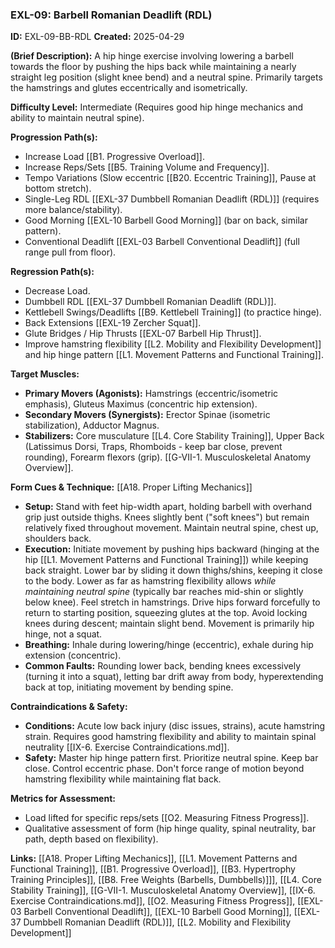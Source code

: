 ### **EXL-09: Barbell Romanian Deadlift (RDL)**

**ID:** EXL-09-BB-RDL **Created:** 2025-04-29

**(Brief Description):** A hip hinge exercise involving lowering a barbell towards the floor by pushing the hips back while maintaining a nearly straight leg position (slight knee bend) and a neutral spine. Primarily targets the hamstrings and glutes eccentrically and isometrically.

**Difficulty Level:** Intermediate (Requires good hip hinge mechanics and ability to maintain neutral spine).

**Progression Path(s):**

- Increase Load [[B1. Progressive Overload]].
- Increase Reps/Sets [[B5. Training Volume and Frequency]].
- Tempo Variations (Slow eccentric [[B20. Eccentric Training]], Pause at bottom stretch).
- Single-Leg RDL [[EXL-37 Dumbbell Romanian Deadlift (RDL)]] (requires more balance/stability).
- Good Morning [[EXL-10 Barbell Good Morning]] (bar on back, similar pattern).
- Conventional Deadlift [[EXL-03 Barbell Conventional Deadlift]] (full range pull from floor).

**Regression Path(s):**

- Decrease Load.
- Dumbbell RDL [[EXL-37 Dumbbell Romanian Deadlift (RDL)]].
- Kettlebell Swings/Deadlifts [[B9. Kettlebell Training]] (to practice hinge).
- Back Extensions [[EXL-19 Zercher Squat]].
- Glute Bridges / Hip Thrusts [[EXL-07 Barbell Hip Thrust]].
- Improve hamstring flexibility [[L2. Mobility and Flexibility Development]] and hip hinge pattern [[L1. Movement Patterns and Functional Training]].

**Target Muscles:**

- **Primary Movers (Agonists):** Hamstrings (eccentric/isometric emphasis), Gluteus Maximus (concentric hip extension).
- **Secondary Movers (Synergists):** Erector Spinae (isometric stabilization), Adductor Magnus.
- **Stabilizers:** Core musculature [[L4. Core Stability Training]], Upper Back (Latissimus Dorsi, Traps, Rhomboids - keep bar close, prevent rounding), Forearm flexors (grip). [[G-VII-1. Musculoskeletal Anatomy Overview]].

**Form Cues & Technique:** [[A18. Proper Lifting Mechanics]]

- **Setup:** Stand with feet hip-width apart, holding barbell with overhand grip just outside thighs. Knees slightly bent ("soft knees") but remain relatively fixed throughout movement. Maintain neutral spine, chest up, shoulders back.
- **Execution:** Initiate movement by pushing hips backward (hinging at the hip [[L1. Movement Patterns and Functional Training]]) while keeping back straight. Lower bar by sliding it down thighs/shins, keeping it close to the body. Lower as far as hamstring flexibility allows _while maintaining neutral spine_ (typically bar reaches mid-shin or slightly below knee). Feel stretch in hamstrings. Drive hips forward forcefully to return to starting position, squeezing glutes at the top. Avoid locking knees during descent; maintain slight bend. Movement is primarily hip hinge, not a squat.
- **Breathing:** Inhale during lowering/hinge (eccentric), exhale during hip extension (concentric).
- **Common Faults:** Rounding lower back, bending knees excessively (turning it into a squat), letting bar drift away from body, hyperextending back at top, initiating movement by bending spine.

**Contraindications & Safety:**

- **Conditions:** Acute low back injury (disc issues, strains), acute hamstring strain. Requires good hamstring flexibility and ability to maintain spinal neutrality [[IX-6. Exercise Contraindications.md]].
- **Safety:** Master hip hinge pattern first. Prioritize neutral spine. Keep bar close. Control eccentric phase. Don't force range of motion beyond hamstring flexibility while maintaining flat back.

**Metrics for Assessment:**

- Load lifted for specific reps/sets [[O2. Measuring Fitness Progress]].
- Qualitative assessment of form (hip hinge quality, spinal neutrality, bar path, depth based on flexibility).

**Links:** [[A18. Proper Lifting Mechanics]], [[L1. Movement Patterns and Functional Training]], [[B1. Progressive Overload]], [[B3. Hypertrophy Training Principles]], [[B8. Free Weights (Barbells, Dumbbells)]]], [[L4. Core Stability Training]], [[G-VII-1. Musculoskeletal Anatomy Overview]], [[IX-6. Exercise Contraindications.md]], [[O2. Measuring Fitness Progress]], [[EXL-03 Barbell Conventional Deadlift]], [[EXL-10 Barbell Good Morning]], [[EXL-37 Dumbbell Romanian Deadlift (RDL)]], [[L2. Mobility and Flexibility Development]]